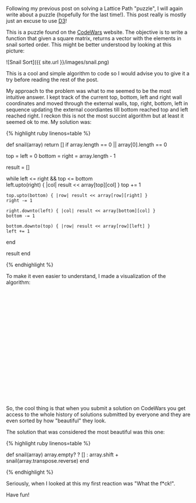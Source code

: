 <!-- 
.. title: Visualizing Snail Sort
.. slug: visualizing-snail-sort
.. date: 2016-12-31
.. tags: code, puzzle
.. category: 
.. link: 
.. description: 
.. type: text
-->

<script src="{{ site.url }}/js/d3.v3.min.js"></script>

Following my previous post on solving a Lattice Path "puzzle", I will
again write about a puzzle (hopefully for the last time!). This post
really is mostly just an excuse to use [D3](http://d3js.org/)!

This is a puzzle found on the [CodeWars](http://www.codewars.com/) website.
The objective is to write a function that given a square matrix, returns
a vector with the elements in snail sorted order. This might be better
understood by looking at this picture:

![Snail Sort]({{ site.url }}/images/snail.png)

This is a cool and simple algorithm to code so I would advise you to give
it a try before reading the rest of the post.

My approach to the problem was what to me seemed to be the most intuitive
answer. I kept track of the current top, bottom, left and right wall
coordinates and moved through the external walls, top, right, bottom, left
in sequence updating the external coordiantes till bottom reached top and
left reached right. I reckon this is not the most succint algorithm but at
least it seemed ok to me. My solution was:

{% highlight ruby linenos=table %}

def snail(array)
  return [] if array.length == 0 || array[0].length == 0

  top = left = 0
  bottom = right = array.length - 1

  result = []

  while left <= right && top <= bottom  
    left.upto(right) { |col| result << array[top][col] } 
    top += 1

    top.upto(bottom) { |row| result << array[row][right] }
    right -= 1

    right.downto(left) { |col| result << array[bottom][col] }
    bottom -= 1

    bottom.downto(top) { |row| result << array[row][left] }
    left += 1
  end

  result
end

{% endhighlight %}

To make it even easier to understand, I made a visualization of the
algorithm:

<svg id="snail-1"
     width="300"
     height="300"
     style="margin-left:auto;margin-right:auto;display:block;"></svg>
<script src="{{ site.url }}/js/snail-1.js"></script>

So, the cool thing is that when you submit a solution on CodeWars
you get access to the whole history of solutions submitted by everyone
and they are even sorted by how "beautiful" they look.

The solution that was considered the most beautiful was this one:

{% highlight ruby linenos=table %}

def snail(array)
  array.empty? ? [] : array.shift + snail(array.transpose.reverse)
end

{% endhighlight %}

Seriously, when I looked at this my first reaction was "What the f\*ck!".

Have fun!
